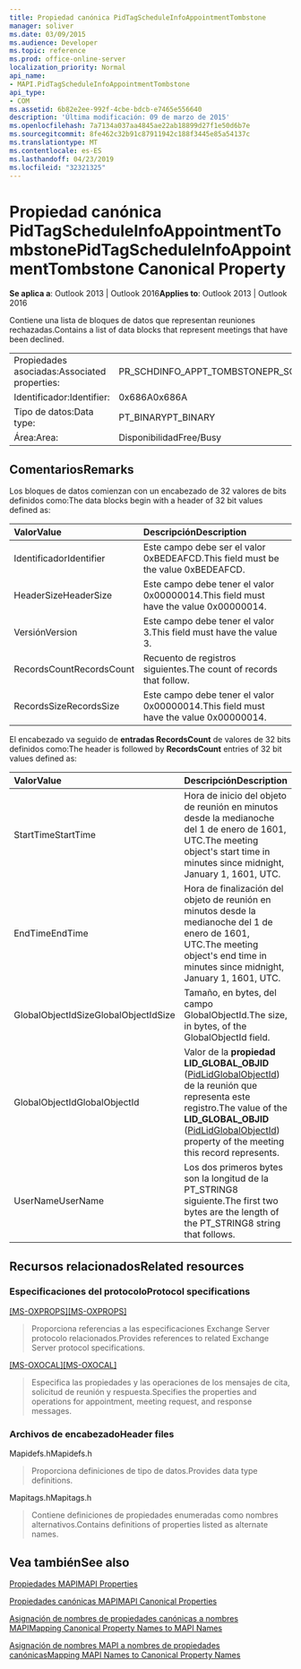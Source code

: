 ```yaml
---
title: Propiedad canónica PidTagScheduleInfoAppointmentTombstone
manager: soliver
ms.date: 03/09/2015
ms.audience: Developer
ms.topic: reference
ms.prod: office-online-server
localization_priority: Normal
api_name:
- MAPI.PidTagScheduleInfoAppointmentTombstone
api_type:
- COM
ms.assetid: 6b82e2ee-992f-4cbe-bdcb-e7465e556640
description: 'Última modificación: 09 de marzo de 2015'
ms.openlocfilehash: 7a7134a037aa4845ae22ab18899d27f1e50d6b7e
ms.sourcegitcommit: 8fe462c32b91c87911942c188f3445e85a54137c
ms.translationtype: MT
ms.contentlocale: es-ES
ms.lasthandoff: 04/23/2019
ms.locfileid: "32321325"
---
```

# <a name="pidtagscheduleinfoappointmenttombstone-canonical-property"></a><span data-ttu-id="15e85-103">Propiedad canónica PidTagScheduleInfoAppointmentTombstone</span><span class="sxs-lookup"><span data-stu-id="15e85-103">PidTagScheduleInfoAppointmentTombstone Canonical Property</span></span>

  
  
<span data-ttu-id="15e85-104">**Se aplica a**: Outlook 2013 | Outlook 2016</span><span class="sxs-lookup"><span data-stu-id="15e85-104">**Applies to**: Outlook 2013 | Outlook 2016</span></span> 
  
<span data-ttu-id="15e85-105">Contiene una lista de bloques de datos que representan reuniones rechazadas.</span><span class="sxs-lookup"><span data-stu-id="15e85-105">Contains a list of data blocks that represent meetings that have been declined.</span></span>
  
|||
|:-----|:-----|
|<span data-ttu-id="15e85-106">Propiedades asociadas:</span><span class="sxs-lookup"><span data-stu-id="15e85-106">Associated properties:</span></span>  <br/> |<span data-ttu-id="15e85-107">PR_SCHDINFO_APPT_TOMBSTONE</span><span class="sxs-lookup"><span data-stu-id="15e85-107">PR_SCHDINFO_APPT_TOMBSTONE</span></span>  <br/> |
|<span data-ttu-id="15e85-108">Identificador:</span><span class="sxs-lookup"><span data-stu-id="15e85-108">Identifier:</span></span>  <br/> |<span data-ttu-id="15e85-109">0x686A</span><span class="sxs-lookup"><span data-stu-id="15e85-109">0x686A</span></span>  <br/> |
|<span data-ttu-id="15e85-110">Tipo de datos:</span><span class="sxs-lookup"><span data-stu-id="15e85-110">Data type:</span></span>  <br/> |<span data-ttu-id="15e85-111">PT_BINARY</span><span class="sxs-lookup"><span data-stu-id="15e85-111">PT_BINARY</span></span>  <br/> |
|<span data-ttu-id="15e85-112">Área:</span><span class="sxs-lookup"><span data-stu-id="15e85-112">Area:</span></span>  <br/> |<span data-ttu-id="15e85-113">Disponibilidad</span><span class="sxs-lookup"><span data-stu-id="15e85-113">Free/Busy</span></span>  <br/> |
   
## <a name="remarks"></a><span data-ttu-id="15e85-114">Comentarios</span><span class="sxs-lookup"><span data-stu-id="15e85-114">Remarks</span></span>

<span data-ttu-id="15e85-115">Los bloques de datos comienzan con un encabezado de 32 valores de bits definidos como:</span><span class="sxs-lookup"><span data-stu-id="15e85-115">The data blocks begin with a header of 32 bit values defined as:</span></span>
  
|<span data-ttu-id="15e85-116">**Valor**</span><span class="sxs-lookup"><span data-stu-id="15e85-116">**Value**</span></span>|<span data-ttu-id="15e85-117">**Descripción**</span><span class="sxs-lookup"><span data-stu-id="15e85-117">**Description**</span></span>|
|:-----|:-----|
|<span data-ttu-id="15e85-118">Identificador</span><span class="sxs-lookup"><span data-stu-id="15e85-118">Identifier</span></span>  <br/> |<span data-ttu-id="15e85-119">Este campo debe ser el valor 0xBEDEAFCD.</span><span class="sxs-lookup"><span data-stu-id="15e85-119">This field must be the value 0xBEDEAFCD.</span></span>  <br/> |
|<span data-ttu-id="15e85-120">HeaderSize</span><span class="sxs-lookup"><span data-stu-id="15e85-120">HeaderSize</span></span>  <br/> |<span data-ttu-id="15e85-121">Este campo debe tener el valor 0x00000014.</span><span class="sxs-lookup"><span data-stu-id="15e85-121">This field must have the value 0x00000014.</span></span>  <br/> |
|<span data-ttu-id="15e85-122">Versión</span><span class="sxs-lookup"><span data-stu-id="15e85-122">Version</span></span>  <br/> |<span data-ttu-id="15e85-123">Este campo debe tener el valor 3.</span><span class="sxs-lookup"><span data-stu-id="15e85-123">This field must have the value 3.</span></span>  <br/> |
|<span data-ttu-id="15e85-124">RecordsCount</span><span class="sxs-lookup"><span data-stu-id="15e85-124">RecordsCount</span></span>  <br/> |<span data-ttu-id="15e85-125">Recuento de registros siguientes.</span><span class="sxs-lookup"><span data-stu-id="15e85-125">The count of records that follow.</span></span>  <br/> |
|<span data-ttu-id="15e85-126">RecordsSize</span><span class="sxs-lookup"><span data-stu-id="15e85-126">RecordsSize</span></span>  <br/> |<span data-ttu-id="15e85-127">Este campo debe tener el valor 0x00000014.</span><span class="sxs-lookup"><span data-stu-id="15e85-127">This field must have the value 0x00000014.</span></span>  <br/> |
   
<span data-ttu-id="15e85-128">El encabezado va seguido de **entradas RecordsCount** de valores de 32 bits definidos como:</span><span class="sxs-lookup"><span data-stu-id="15e85-128">The header is followed by **RecordsCount** entries of 32 bit values defined as:</span></span> 
  
|<span data-ttu-id="15e85-129">**Valor**</span><span class="sxs-lookup"><span data-stu-id="15e85-129">**Value**</span></span>|<span data-ttu-id="15e85-130">**Descripción**</span><span class="sxs-lookup"><span data-stu-id="15e85-130">**Description**</span></span>|
|:-----|:-----|
|<span data-ttu-id="15e85-131">StartTime</span><span class="sxs-lookup"><span data-stu-id="15e85-131">StartTime</span></span>  <br/> |<span data-ttu-id="15e85-132">Hora de inicio del objeto de reunión en minutos desde la medianoche del 1 de enero de 1601, UTC.</span><span class="sxs-lookup"><span data-stu-id="15e85-132">The meeting object's start time in minutes since midnight, January 1, 1601, UTC.</span></span>  <br/> |
|<span data-ttu-id="15e85-133">EndTime</span><span class="sxs-lookup"><span data-stu-id="15e85-133">EndTime</span></span>  <br/> |<span data-ttu-id="15e85-134">Hora de finalización del objeto de reunión en minutos desde la medianoche del 1 de enero de 1601, UTC.</span><span class="sxs-lookup"><span data-stu-id="15e85-134">The meeting object's end time in minutes since midnight, January 1, 1601, UTC.</span></span>  <br/> |
|<span data-ttu-id="15e85-135">GlobalObjectIdSize</span><span class="sxs-lookup"><span data-stu-id="15e85-135">GlobalObjectIdSize</span></span>  <br/> |<span data-ttu-id="15e85-136">Tamaño, en bytes, del campo GlobalObjectId.</span><span class="sxs-lookup"><span data-stu-id="15e85-136">The size, in bytes, of the GlobalObjectId field.</span></span>  <br/> |
|<span data-ttu-id="15e85-137">GlobalObjectId</span><span class="sxs-lookup"><span data-stu-id="15e85-137">GlobalObjectId</span></span>  <br/> |<span data-ttu-id="15e85-138">Valor de la **propiedad LID_GLOBAL_OBJID** ([PidLidGlobalObjectId](pidlidglobalobjectid-canonical-property.md)) de la reunión que representa este registro.</span><span class="sxs-lookup"><span data-stu-id="15e85-138">The value of the **LID_GLOBAL_OBJID** ([PidLidGlobalObjectId](pidlidglobalobjectid-canonical-property.md)) property of the meeting this record represents.</span></span>  <br/> |
|<span data-ttu-id="15e85-139">UserName</span><span class="sxs-lookup"><span data-stu-id="15e85-139">UserName</span></span>  <br/> |<span data-ttu-id="15e85-140">Los dos primeros bytes son la longitud de la PT_STRING8 siguiente.</span><span class="sxs-lookup"><span data-stu-id="15e85-140">The first two bytes are the length of the PT_STRING8 string that follows.</span></span>  <br/> |
   
## <a name="related-resources"></a><span data-ttu-id="15e85-141">Recursos relacionados</span><span class="sxs-lookup"><span data-stu-id="15e85-141">Related resources</span></span>

### <a name="protocol-specifications"></a><span data-ttu-id="15e85-142">Especificaciones del protocolo</span><span class="sxs-lookup"><span data-stu-id="15e85-142">Protocol specifications</span></span>

<span data-ttu-id="15e85-143">[[MS-OXPROPS]](https://msdn.microsoft.com/library/f6ab1613-aefe-447d-a49c-18217230b148%28Office.15%29.aspx)</span><span class="sxs-lookup"><span data-stu-id="15e85-143">[[MS-OXPROPS]](https://msdn.microsoft.com/library/f6ab1613-aefe-447d-a49c-18217230b148%28Office.15%29.aspx)</span></span>
  
> <span data-ttu-id="15e85-144">Proporciona referencias a las especificaciones Exchange Server protocolo relacionados.</span><span class="sxs-lookup"><span data-stu-id="15e85-144">Provides references to related Exchange Server protocol specifications.</span></span>
    
<span data-ttu-id="15e85-145">[[MS-OXOCAL]](https://msdn.microsoft.com/library/09861fde-c8e4-4028-9346-e7c214cfdba1%28Office.15%29.aspx)</span><span class="sxs-lookup"><span data-stu-id="15e85-145">[[MS-OXOCAL]](https://msdn.microsoft.com/library/09861fde-c8e4-4028-9346-e7c214cfdba1%28Office.15%29.aspx)</span></span>
  
> <span data-ttu-id="15e85-146">Especifica las propiedades y las operaciones de los mensajes de cita, solicitud de reunión y respuesta.</span><span class="sxs-lookup"><span data-stu-id="15e85-146">Specifies the properties and operations for appointment, meeting request, and response messages.</span></span>
    
### <a name="header-files"></a><span data-ttu-id="15e85-147">Archivos de encabezado</span><span class="sxs-lookup"><span data-stu-id="15e85-147">Header files</span></span>

<span data-ttu-id="15e85-148">Mapidefs.h</span><span class="sxs-lookup"><span data-stu-id="15e85-148">Mapidefs.h</span></span>
  
> <span data-ttu-id="15e85-149">Proporciona definiciones de tipo de datos.</span><span class="sxs-lookup"><span data-stu-id="15e85-149">Provides data type definitions.</span></span>
    
<span data-ttu-id="15e85-150">Mapitags.h</span><span class="sxs-lookup"><span data-stu-id="15e85-150">Mapitags.h</span></span>
  
> <span data-ttu-id="15e85-151">Contiene definiciones de propiedades enumeradas como nombres alternativos.</span><span class="sxs-lookup"><span data-stu-id="15e85-151">Contains definitions of properties listed as alternate names.</span></span>
    
## <a name="see-also"></a><span data-ttu-id="15e85-152">Vea también</span><span class="sxs-lookup"><span data-stu-id="15e85-152">See also</span></span>



[<span data-ttu-id="15e85-153">Propiedades MAPI</span><span class="sxs-lookup"><span data-stu-id="15e85-153">MAPI Properties</span></span>](mapi-properties.md)
  
[<span data-ttu-id="15e85-154">Propiedades canónicas MAPI</span><span class="sxs-lookup"><span data-stu-id="15e85-154">MAPI Canonical Properties</span></span>](mapi-canonical-properties.md)
  
[<span data-ttu-id="15e85-155">Asignación de nombres de propiedades canónicas a nombres MAPI</span><span class="sxs-lookup"><span data-stu-id="15e85-155">Mapping Canonical Property Names to MAPI Names</span></span>](mapping-canonical-property-names-to-mapi-names.md)
  
[<span data-ttu-id="15e85-156">Asignación de nombres MAPI a nombres de propiedades canónicas</span><span class="sxs-lookup"><span data-stu-id="15e85-156">Mapping MAPI Names to Canonical Property Names</span></span>](mapping-mapi-names-to-canonical-property-names.md)

